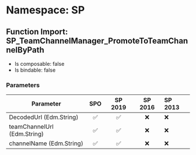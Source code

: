 # Namespace: SP

## Function Import: SP_TeamChannelManager_PromoteToTeamChannelByPath

- Is composable: false
- Is bindable: false

### Parameters

Parameter | SPO | SP 2019 | SP 2016 | SP 2013
----------|:---:|:-------:|:-------:|:-------
DecodedUrl (Edm.String) | ✅ | ✅ | ❌ | ❌
teamChannelUrl (Edm.String) | ✅ | ✅ | ❌ | ❌
channelName (Edm.String) | ✅ | ✅ | ❌ | ❌